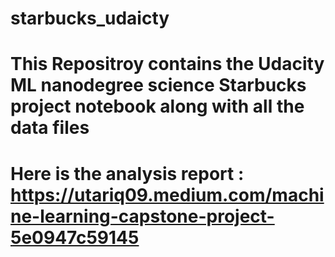 # starbucks_udaicty
# This Repositroy contains the Udacity ML nanodegree science Starbucks project notebook along with all the data files 
# Here is the analysis report :  https://utariq09.medium.com/machine-learning-capstone-project-5e0947c59145
